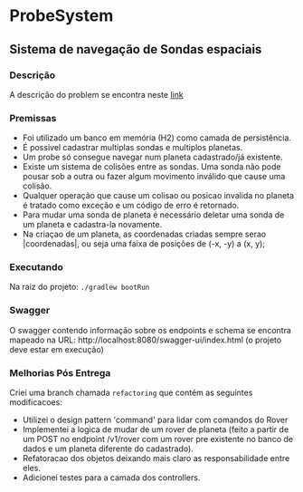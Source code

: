 # ProbeSystem
## Sistema de navegação de Sondas espaciais

### Descrição

A descrição do problem se encontra neste [link](https://gist.github.com/elo7-developer/f0b91a7a98e5e65288b875ac6d376875)

### Premissas

- Foi utilizado um banco em memória (H2) como camada de persistência.
- É possivel cadastrar multiplas sondas e multiplos planetas.
- Um probe só consegue navegar num planeta cadastrado/já existente.
- Existe um sistema de colisões entre as sondas. Uma sonda não pode pousar sob a outra
 ou fazer algum movimento inválido que cause uma colisão.
- Qualquer operação que cause um colisao ou posicao invalida no planeta é tratado como exceção 
 e um código de erro é retornado.
- Para mudar uma sonda de planeta é necessário deletar uma sonda de um planeta e cadastra-la 
 novamente.
- Na criaçao de um planeta, as coordenadas criadas sempre serao |coordenadas|, ou seja uma faixa de 
 posições de (-x, -y) a (x, y);

### Executando

Na raiz do projeto:
`./gradlew bootRun ` 

### Swagger

O swagger contendo informação sobre os endpoints e schema se encontra mapeado na URL: http://localhost:8080/swagger-ui/index.html
(o projeto deve estar em execução)


### Melhorias Pós Entrega

Criei uma branch chamada `refactoring` que contém as seguintes modificacoes:
- Utilizei o design pattern 'command' para lidar com comandos do Rover
- Implementei a logica de mudar de um rover de planeta (feito a partir de um POST no endpoint /v1/rover
  com um rover pre existente no banco de dados e um planeta diferente do cadastrado).
- Refatoracao dos objetos deixando mais claro as responsabilidade entre eles.
- Adicionei testes para a camada dos controllers.